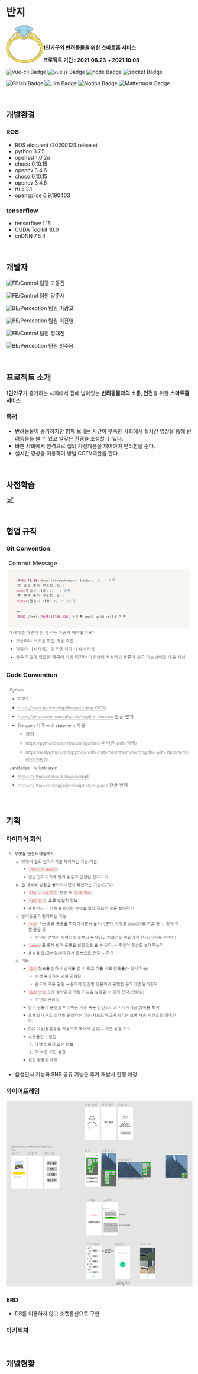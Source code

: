 # 반지

<div><img src="README.assets/ring.png" align="left" height="100px" width="100px"></div>

<br>

<br>

**1인가구와 반려동물을 위한 스마트홈 서비스**

**프로젝트 기간 : 2021.08.23 ~ 2021.10.08**

![vue-cli Badge](https://img.shields.io/badge/vue--cli-4.5.13-brightgreen?style=flat) ![vue.js Badge](https://img.shields.io/badge/vue.js-2.6.11-brightgreen?style=flat) ![node Badge](https://img.shields.io/badge/node-14.17.2-green?style=flat) ![socket Badge](https://img.shields.io/badge/socket.io-2.3.0-red?style=flat)

![Gitlab Badge](https://img.shields.io/static/v1?label=&message=Gitlab&color=red) ![Jira Badge](https://img.shields.io/static/v1?label=&message=Jira&color=blue) ![Notion Badge](https://img.shields.io/static/v1?label=&message=Notion&color=yellow) ![Mattermost Badge](https://img.shields.io/static/v1?label=&message=Mattermost&color=5DADE2)

<br>

## 개발환경

### ROS

- ROS eloquent (20200124 release)
- python 3.7.5
- openssl 1.0.2u
- choco 0.10.15
- opencv 3.4.6
- choco 0.10.15
- opencv 3.4.6
- rti 5.3.1
- opensplice 6.9.190403

### tensorflow

- tensorflow 1.15
- CUDA Toolkit 10.0
- cnDNN 7.6.4

<br>

## 개발자

![FE/Control](https://render.githubusercontent.com/render/math?math={\color{green}\textbf{FE/Control}}) 팀장 고동건

![FE/Control](https://render.githubusercontent.com/render/math?math={\color{green}\textbf{FE/Control}}) 팀원 양준서

![BE/Perception](https://render.githubusercontent.com/render/math?math={\color{red}\textbf{BE/Perception}}) 팀원 이광교

![BE/Perception](https://render.githubusercontent.com/render/math?math={\color{red}\textbf{BE/Perception}}) 팀원 이진영

![FE/Control](https://render.githubusercontent.com/render/math?math={\color{green}\textbf{FE/Control}}) 팀원 정대진

![BE/Perception](https://render.githubusercontent.com/render/math?math={\color{red}\textbf{BE/Perception}}) 팀원 천주용

<br>

## 프로젝트 소개

**1인가구**가 증가하는 사회에서 집에 남아있는 **반려동물과의 소통, 안전**을 위한 **스마트홈 서비스**

### 목적

- 반려동물이 증가하지만 함께 보내는 시간이 부족한 사회에서 실시간 영상을 통해 반려동물을 볼 수 있고 알맞은 환경을 조정할 수 있다. 
- 바쁜 사회에서 원격으로 집의 가전제품을 제어하여 편리함을 준다.
- 실시간 영상을 이용하여 방범 CCTV역할을 한다.

<br>

## 사전학습

[IoT](https://github.com/kwanggyo/IoT)

<br>

## 협업 규칙

### Git Convention

![image-20211017181506332](README.assets/image-20211017181506332.png)

### Code Convention

![image-20211017181609282](README.assets/image-20211017181609282.png)

<br>

## 기획

### 아이디어 회의

![image-20211017182344071](README.assets/image-20211017182344071.png)

- 음성인식 기능과 SNS 공유 기능은 추가 개발시 진행 예정

### 와이어프레임

![image-20211017182119797](README.assets/image-20211017182119797.png)

### ERD

- DB를 이용하지 않고 소켓통신으로 구현

### 아키텍쳐



<br>

## 개발현황



